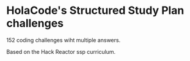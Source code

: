 # HolaCode's Structured Study Plan challenges

152 coding challenges wiht multiple answers. 

Based on the Hack Reactor ssp curriculum.
